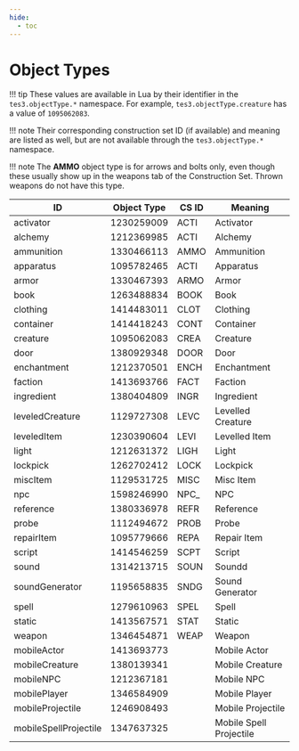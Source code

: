 ```yaml
---
hide:
  - toc
---
```


# Object Types

!!! tip
	These values are available in Lua by their identifier in the `tes3.objectType.*` namespace. For example, `tes3.objectType.creature` has a value of `1095062083`.

!!! note
	Their corresponding construction set ID (if available) and meaning are listed as well, but are not available through the `tes3.objectType.*` namespace.

!!! note
	The **AMMO** object type is for arrows and bolts only, even though these usually show up in the weapons tab of the Construction Set. Thrown weapons do not have this type.

ID                    | Object Type   | CS ID   | Meaning
--------------------- | ------------- | ------- | ------------------------
activator             | 1230259009    | ACTI    | Activator
alchemy               | 1212369985    | ACTI    | Alchemy
ammunition            | 1330466113    | AMMO    | Ammunition
apparatus             | 1095782465    | ACTI    | Apparatus
armor                 | 1330467393    | ARMO    | Armor
book                  | 1263488834    | BOOK    | Book
clothing              | 1414483011    | CLOT    | Clothing
container             | 1414418243    | CONT    | Container
creature              | 1095062083    | CREA    | Creature
door                  | 1380929348    | DOOR    | Door
enchantment           | 1212370501    | ENCH    | Enchantment
faction               | 1413693766    | FACT    | Faction
ingredient            | 1380404809    | INGR    | Ingredient
leveledCreature       | 1129727308    | LEVC    | Levelled Creature
leveledItem           | 1230390604    | LEVI    | Levelled Item
light                 | 1212631372    | LIGH    | Light
lockpick              | 1262702412    | LOCK    | Lockpick
miscItem              | 1129531725    | MISC    | Misc Item
npc                   | 1598246990    | NPC_    | NPC
reference             | 1380336978    | REFR    | Reference
probe                 | 1112494672    | PROB    | Probe
repairItem            | 1095779666    | REPA    | Repair Item
script                | 1414546259    | SCPT    | Script
sound                 | 1314213715    | SOUN    | Soundd
soundGenerator        | 1195658835    | SNDG    | Sound Generator
spell                 | 1279610963    | SPEL    | Spell
static                | 1413567571    | STAT    | Static
weapon                | 1346454871    | WEAP    | Weapon
mobileActor           | 1413693773    |         | Mobile Actor
mobileCreature        | 1380139341    |         | Mobile Creature
mobileNPC             | 1212367181    |         | Mobile NPC
mobilePlayer          | 1346584909    |         | Mobile Player
mobileProjectile      | 1246908493    |         | Mobile Projectile
mobileSpellProjectile | 1347637325    |         | Mobile Spell Projectile
